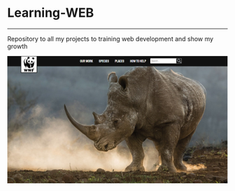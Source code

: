 # Learning-WEB
----------------------------
Repository to all my projects to training web development and show my growth


![Learning_WEB](img_wwf.png)
